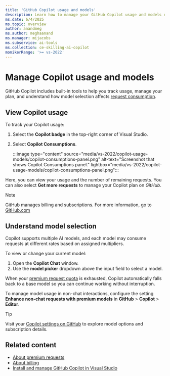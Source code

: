 ```yaml
---
title: 'GitHub Copilot usage and models'
description: Learn how to manage your GitHub Copilot usage and models directly within Visual Studio.
ms.date: 6/4/2025
ms.topic: overview 
author: anandmeg
ms.author: meghaanand
ms.manager: mijacobs
ms.subservice: ai-tools
ms.collection: ce-skilling-ai-copilot
monikerRange: '>= vs-2022'
---
```

# Manage Copilot usage and models

GitHub Copilot includes built-in tools to help you track usage, manage your plan, and understand how model selection affects [request consumption](https://docs.github.com/copilot/managing-copilot/monitoring-usage-and-entitlements/about-premium-requests).

## View Copilot usage

To track your Copilot usage:

1. Select the **Copilot badge** in the top-right corner of Visual Studio.
2. Select **Copilot Consumptions**.

   :::image type="content" source="media/vs-2022/copilot-usage-models/copilot-consumptions-panel.png" alt-text="Screenshot that shows Copilot Consumptions panel." lightbox="media/vs-2022/copilot-usage-models/copilot-consumptions-panel.png":::

Here, you can view your usage and the number of remaining requests. You can also select **Get more requests** to manage your Copilot plan on *GitHub*.

> [!NOTE]
> GitHub manages billing and subscriptions. For more information, go to [GitHub.com](https://github.com/)

## Understand model selection

Copilot supports multiple AI models, and each model may consume requests at different rates based on assigned multipliers.

To view or change your current model:
1.	Open the **Copilot Chat** window.
2.	Use the **model picker** dropdown above the input field to select a model.

When your [premium request quota](https://docs.github.com/en/copilot/about-github-copilot/plans-for-github-copilot#comparing-copilot-plans) is exhausted, Copilot automatically falls back to a base model so you can continue working without interruption.

To manage model usage in non-chat interactions, configure the setting **Enhance non-chat requests with premium models** in **GitHub** > **Copilot** > **Editor**.

> [!TIP]
> Visit your [Copilot settings on GitHub](https://docs.github.com/en/copilot/managing-copilot/monitoring-usage-and-entitlements/monitoring-your-copilot-usage-and-entitlements) to explore model options and subscription details.

## Related content

- [About premium requests](https://docs.github.com/copilot/managing-copilot/monitoring-usage-and-entitlements/about-premium-requests#premium-requests)
- [About billing](https://docs.github.com/en/copilot/managing-copilot/managing-copilot-as-an-individual-subscriber/billing-and-payments/about-billing-for-individual-copilot-plans)
- [Install and manage GitHub Copilot in Visual Studio](visual-studio-github-copilot-install-and-states.md)